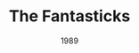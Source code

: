 ---
layout: productions
redirect_from:
- /productions/1989_The_Fantasticks
title: The Fantasticks
date: 1989
featured_image:
Theatre: Players by the Sea
cast:
crew:
- Director: Michael Lipp
external_links:
---